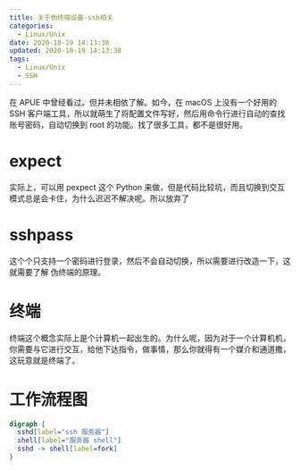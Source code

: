 ```yaml
---
title: 关于伪终端设备-ssh相关
categories:
  - Linux/Unix
date: 2020-10-19 14:13:38
updated: 2020-10-19 14:13:38
tags:
  - Linux/Unix
  - SSH
---
```


在 APUE 中曾经看过。但并未相依了解。如今，在 macOS 上没有一个好用的 SSH 客户端工具，所以就萌生了将配置文件写好，然后用命令行进行自动的查找账号密码，自动切换到 root 的功能。找了很多工具，都不是很好用。

<!--more-->

# expect

实际上，可以用 pexpect 这个 Python 来做，但是代码比较坑，而且切换到交互模式总是会卡住，为什么迟迟不解决呢。所以放弃了

# sshpass

这个个只支持一个密码进行登录，然后不会自动切换，所以需要进行改造一下，这就需要了解 伪终端的原理。

# 终端

终端这个概念实际上是个计算机一起出生的。为什么呢，因为对于一个计算机机，你需要与它进行交互，给他下达指令，做事情，那么你就得有一个媒介和通道撒，这玩意就是终端了。

# 工作流程图

```dot
digraph {
  sshd[label="ssh 服务器"]
  shell[label="服务器 shell"]
  sshd -> shell[label=fork]
}
```
